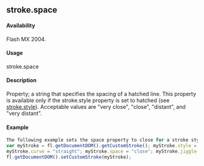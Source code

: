 ## stroke.space

#### Availability

Flash MX 2004.

#### Usage

stroke.space

#### Description

Property; a string that specifies the spacing of a hatched line. This property is available only if the stroke.style property is set to hatched (see [stroke.style](#!AdobeDocs/developers-animatesdk-docs/master/Stroke_object/stroke20.md)). Acceptable values are "very close", "close", "distant", and "very distant".

#### Example

```javascript
The following example sets the space property to close for a stroke style of hatched:
var myStroke = fl.getDocumentDOM().getCustomStroke(); myStroke.style = "hatched";
myStroke.curve = "straight"; myStroke.space = "close"; myStroke.jiggle = "wild"; myStroke.rotate = "free"; myStroke.length = "slight"; myStroke.hatchThickness = "thin";
fl.getDocumentDOM().setCustomStroke(myStroke);

```